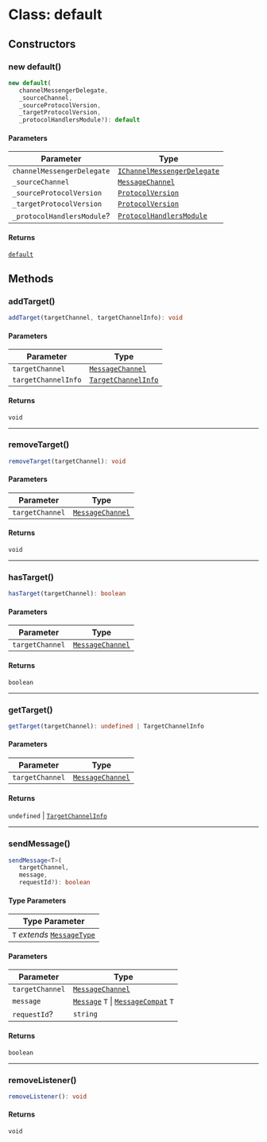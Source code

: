 # Class: default

## Constructors

### new default()

```ts
new default(
   channelMessengerDelegate, 
   _sourceChannel, 
   _sourceProtocolVersion, 
   _targetProtocolVersion, 
   _protocolHandlersModule?): default
```

#### Parameters

| Parameter | Type |
| ------ | ------ |
| `channelMessengerDelegate` | [`IChannelMessengerDelegate`](../../ChannelMessenger.types/interfaces/i-channel-messenger-delegate.md) |
| `_sourceChannel` | [`MessageChannel`](../../ChannelMessenger.types/enumerations/message-channel.md) |
| `_sourceProtocolVersion` | [`ProtocolVersion`](../../Protocol.types/enumerations/protocol-version.md) |
| `_targetProtocolVersion` | [`ProtocolVersion`](../../Protocol.types/enumerations/protocol-version.md) |
| `_protocolHandlersModule`? | [`ProtocolHandlersModule`](../../Protocol.types/interfaces/protocol-handlers-module.md) |

#### Returns

[`default`](default.md)

## Methods

### addTarget()

```ts
addTarget(targetChannel, targetChannelInfo): void
```

#### Parameters

| Parameter | Type |
| ------ | ------ |
| `targetChannel` | [`MessageChannel`](../../ChannelMessenger.types/enumerations/message-channel.md) |
| `targetChannelInfo` | [`TargetChannelInfo`](../../ChannelMessenger.types/interfaces/target-channel-info.md) |

#### Returns

`void`

<hr />

### removeTarget()

```ts
removeTarget(targetChannel): void
```

#### Parameters

| Parameter | Type |
| ------ | ------ |
| `targetChannel` | [`MessageChannel`](../../ChannelMessenger.types/enumerations/message-channel.md) |

#### Returns

`void`

<hr />

### hasTarget()

```ts
hasTarget(targetChannel): boolean
```

#### Parameters

| Parameter | Type |
| ------ | ------ |
| `targetChannel` | [`MessageChannel`](../../ChannelMessenger.types/enumerations/message-channel.md) |

#### Returns

`boolean`

<hr />

### getTarget()

```ts
getTarget(targetChannel): undefined | TargetChannelInfo
```

#### Parameters

| Parameter | Type |
| ------ | ------ |
| `targetChannel` | [`MessageChannel`](../../ChannelMessenger.types/enumerations/message-channel.md) |

#### Returns

`undefined` \| [`TargetChannelInfo`](../../ChannelMessenger.types/interfaces/target-channel-info.md)

<hr />

### sendMessage()

```ts
sendMessage<T>(
   targetChannel, 
   message, 
   requestId?): boolean
```

#### Type Parameters

| Type Parameter |
| ------ |
| `T` *extends* [`MessageType`](../../Message.types/enumerations/message-type.md) |

#### Parameters

| Parameter | Type |
| ------ | ------ |
| `targetChannel` | [`MessageChannel`](../../ChannelMessenger.types/enumerations/message-channel.md) |
| `message` | [`Message`](../../Message.types/type-aliases/message.md) `T` \| [`MessageCompat`](../../Message.types/type-aliases/message-compat.md) `T` |
| `requestId`? | `string` |

#### Returns

`boolean`

<hr />

### removeListener()

```ts
removeListener(): void
```

#### Returns

`void`
